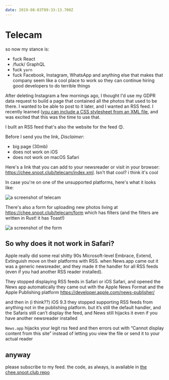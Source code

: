 ```yaml
---
date: 2019-08-03T09:33:13.700Z
---
```

# Telecam

so now my stance is:

* fuck React
* /fuck/ GraphQL
* fuck `yarn`
* fuck Facebook, Instagram, WhatsApp and anything else that makes that company
seem like a cool place to work so they can continue hiring good developers to do
terrible things

After deleting Instagram a few mornings ago, I thought I'd use my GDPR data
request to build a page that contained all the photos that used to be there. I
wanted to be able to post to it later, and I wanted an RSS feed. I recently
learned ([you can include a CSS stylesheet from an XML
file](https://www.w3.org/TR/xml-stylesheet/), and was excited that this was the
time to use that.

I built an RSS feed that's also the website for the feed 😊.

Before I send you the link, *Disclaimer*:
* big page (30mb)
* does not work on iOS
* does not work on macOS Safari

Here's a link that you can add to your newsreader or visit in your browser:
[https:\/\/chee.snoot.club\/telecam\/index.xml](https://chee.snoot.club/telecam/index.xml).
Isn't that cool? i think it's cool

In case you're on one of the unsupported platforms, here's what it looks like:

![a screenshot of telecam](https://share.snoot.club/pevez/qumoh.png)

There's also a form for uploading new photos living at
[https:\/\/chee.snoot.club\/telecam\/form](https://chee.snoot.club/telecam/form)
which has filters (and the filters are written in Rust! it has Toast!)

![a screenshot of the form](https://share.snoot.club/lesej/rutiz.png)

## So why does it not work in Safari?

Apple really did some real shitty 90s Microsoft-level Embrace, Extend,
Extinguish move on their platforms with RSS. when News.app came out it was a
generic newsreader, and they made it the handler for all RSS feeds (even if you
had another RSS reader installed).

They stopped displaying RSS feeds in Safari or iOS Safari, and opened the News app
automatically they came out with the Apple News Format and the Apple Publishing
platform https://developer.apple.com/news-publisher/

and then in (i think??) iOS 9.3 they stopped supporting RSS feeds from anything
not in the publishing platform. but it’s still the default handler, and the
Safaris still can’t display the feed, and News still hijacks it even if you have
another newsreader installed

`News.app` hijacks your legit rss feed and then
errors out with “Cannot display content from this site” instead of letting you
view the file or send it to your actual reader

## anyway

please subscribe to my feed. the code, as always, is available in
[the chee.snoot.club repo](https://github.com/chee/chee.snoot.club/)

